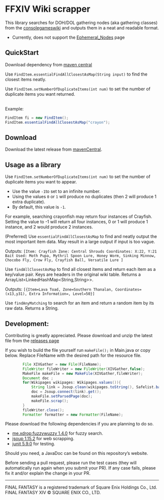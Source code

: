 # FFXIV Wiki scrapper
This library searches for DOH/DOL gathering nodes (aka gathering classes) from
the [consolegameswiki](https://ffxiv.consolegameswiki.com/wiki/Unspoiled_Nodes)
and outputs them in a neat and readable format.

- Currently, does not support the
  [Ephemeral_Nodes](https://ffxiv.consolegameswiki.com/wiki/Ephemeral_Nodes) page

## QuickStart
Download dependency from [maven central](https://search.maven.org/artifact/io.github.Core310/FFXIV-Wiki-Fetcher/1.0.0/jar)

Use `FindItem.essentialFindAllClosestAsMap(String input)` to find the closest items neatly.

Use `FindItem.setNumberOfDuplicateItems(int num)` to set the number of duplicate items you want returned.

<br> Example: 

```java
FindItem fi = new FindItem();
FindItem.essentialFindAllClosestAsMap("crayon");
```

## Download
Download the latest release from [mavenCentral](https://search.maven.org/artifact/io.github.Core310/FFXIV-Wiki-Fetcher).

## Usage as a library
Use `FindItem.setNumberOfDuplicateItems(int num)` to set the number of duplicate items you want to appear.
- Use the value `-1`to set to an infinite number.
- Using the values `0` or `1` will produce no duplicates (then 2 will produce 1 extra duplicate).
- By default, this value is `-1`.

For example, searching crayonfish may return four instances of Crayfish. Setting the value to -1 will return all four instances,
0 or 1 will produce 1 instance, and 2 would produce 2 instances.

(Preferred) Use `essentialFindAllClosestAsMap` to find and neatly output the most
important item data. May result in a large output if input is too vague.

Outputs: `[Item: Crayfish
Zone: Central Shrouds
Coordinates: X:22, Y:21
Bait Used: Moth Pupa, Mythril Spoon Lure, Honey Worm,
Sinking Minnow, Chocobo Fly, Crow Fly, Crayfish Ball, Versatile Lure
]`

Use `findAllClosestAsMap` to find all closest items and return each item as a key/value pair.
Keys are headers in the original wiki table. Returns a ArrayList<LinkedHashMap<String,String>>.

Outputs: `[{Item=Lava Toad, Zone=Southern Thanalan, Coordinates=(x13,y31), Extra Information=, Level=50}]`

Use `findAnyMatching` to search for an item and return a random item by its raw data.
Returns a String.

## Development:
Contributing is greatly appreciated. Please download and unzip the latest file from the [releases page](https://github.com/Core310/FFXIV-Wiki-Fetcher/releases) 

If you wish to build the file yourself run `makeFile();` in Main.java or copy below. Replace FileName with the desired path for the resource file.
```java
        File XIVGather = new File(FileName);
        FileWriter fileWriter = new FileWriter(XIVGather,false);
        MakeFile makeFile = new MakeFile(XIVGather,fileWriter);
        Document doc ;
        for(Wikipages wikipages: Wikipages.values()){
            String link = Jsoup.clean(wikipages.toString(), Safelist.basic());
            doc = Jsoup.connect(link).get();
            makeFile.setParsedPage(doc);
            makeFile.scrap();
        }
        fileWriter.close();
        Formatter formatter = new Formatter(FileName);
```

Please download the following dependencies if you are planning to do so.
- [me.xdrop:fuzzywuzzy 1.4.0](https://github.com/xdrop/fuzzywuzzy) for fuzzy search.
- [jsoup 1.15.2](https://jsoup.org/) for web scrapping.
- [junit 5.9.0](https://github.com/junit-team/junit5) for testing.

Should you need, a JavaDoc can be found on this repository’s website.

Before sending a pull request, please run the test cases (they will automatically run again when you
submit your PR). If any case fails, please fix it and/or explain the change in your PR.

---
FINAL FANTASY is a registered trademark of Square Enix Holdings Co., Ltd.<br />
FINAL FANTASY XIV © SQUARE ENIX CO., LTD.
